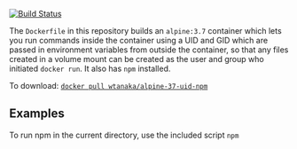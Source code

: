 [![Build
Status](https://travis-ci.org/wtanaka/docker-alpine-37-uid-npm.svg?branch=master)](https://travis-ci.org/wtanaka/docker-alpine-37-uid-npm)

The `Dockerfile` in this repository builds an `alpine:3.7` container
which lets you run commands inside the container using a UID and GID
which are passed in environment variables from outside the container,
so that any files created in a volume mount can be created as the user
and group who initiated `docker run`.  It also has `npm` installed.

To download: [`docker pull wtanaka/alpine-37-uid-npm`](https://hub.docker.com/r/wtanaka/alpine-37-uid-npm/)

Examples
--------

To run npm in the current directory, use the included script `npm`
